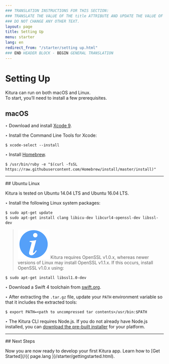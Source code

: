 ```yaml
---
### TRANSLATION INSTRUCTIONS FOR THIS SECTION:
### TRANSLATE THE VALUE OF THE title ATTRIBUTE AND UPDATE THE VALUE OF THE lang ATTRIBUTE.
### DO NOT CHANGE ANY OTHER TEXT.
layout: page
title: Setting Up
menu: starter
lang: en
redirect_from: "/starter/setting up.html"
### END HEADER BLOCK - BEGIN GENERAL TRANSLATION
---
```

[info]: ../../assets/info-blue.png
[tip]: ../../assets/lightbulb-yellow.png
[warning]: ../../assets/warning-red.png

<div class="titleBlock">
	<h1>Setting Up</h1>
	<p>Kitura can run on both macOS and Linux.
	<br>
	To start, you’ll need to install a few prerequisites.</p>
</div>

## macOS

<span class="arrow">&#8227;</span> Download and install [Xcode 9](https://developer.apple.com/download/).

<span class="arrow">&#8227;</span> Install the Command Line Tools for Xcode:

```
$ xcode-select --install
```

<span class="arrow">&#8227;</span> Install [Homebrew](https://brew.sh).

```
$ /usr/bin/ruby -e "$(curl -fsSL https://raw.githubusercontent.com/Homebrew/install/master/install)"
```


<hr>
## Ubuntu Linux

Kitura is tested on Ubuntu 14.04 LTS and Ubuntu 16.04 LTS.

<span class="arrow">&#8227;</span> Install the following Linux system packages:
```
$ sudo apt-get update
$ sudo apt-get install clang libicu-dev libcurl4-openssl-dev libssl-dev
```
> ![info] Kitura requires OpenSSL v1.0.x, whereas newer versions of Linux may install OpenSSL v1.1.x. If this occurs, install OpenSSL v1.0.x using:
```
$ sudo apt-get install libssl1.0-dev
```

<span class="arrow">&#8227;</span> Download a Swift 4 toolchain from [swift.org](https://swift.org/download/).

<span class="arrow">&#8227;</span> After extracting the `.tar.gz` file, update your `PATH` environment variable so that it includes the extracted tools:

```
$ export PATH=<path to uncompressed tar contents>/usr/bin:$PATH
```

<span class="arrow">&#8227;</span> The Kitura CLI requires Node.js. If you do not already have Node.js installed, you can [download the pre-built installer](https://nodejs.org/en/download/) for your platform.

<hr>
## Next Steps

Now you are now ready to develop your first Kitura app. Learn how to [Get Started](/{{ page.lang }}/starter/gettingstarted.html).

